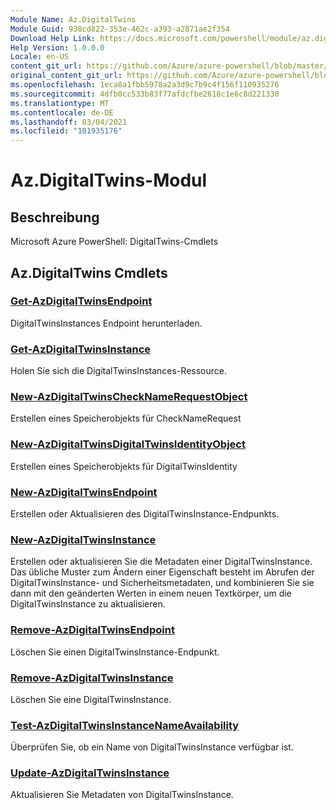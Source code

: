 ```yaml
---
Module Name: Az.DigitalTwins
Module Guid: 938cd822-353e-462c-a393-a2871ae2f354
Download Help Link: https://docs.microsoft.com/powershell/module/az.digitaltwins
Help Version: 1.0.0.0
Locale: en-US
content_git_url: https://github.com/Azure/azure-powershell/blob/master/src/DigitalTwins/help/Az.DigitalTwins.md
original_content_git_url: https://github.com/Azure/azure-powershell/blob/master/src/DigitalTwins/help/Az.DigitalTwins.md
ms.openlocfilehash: 1eca8a1fbb5978a2a3d9c7b9c4f156f110935276
ms.sourcegitcommit: 4dfb0cc533b83f77afdcfbe2618c1e6c8d221330
ms.translationtype: MT
ms.contentlocale: de-DE
ms.lasthandoff: 03/04/2021
ms.locfileid: "101935176"
---
```

# Az.DigitalTwins-Modul
## Beschreibung
Microsoft Azure PowerShell: DigitalTwins-Cmdlets

## Az.DigitalTwins Cmdlets
### [Get-AzDigitalTwinsEndpoint](Get-AzDigitalTwinsEndpoint.md)
DigitalTwinsInstances Endpoint herunterladen.

### [Get-AzDigitalTwinsInstance](Get-AzDigitalTwinsInstance.md)
Holen Sie sich die DigitalTwinsInstances-Ressource.

### [New-AzDigitalTwinsCheckNameRequestObject](New-AzDigitalTwinsCheckNameRequestObject.md)
Erstellen eines Speicherobjekts für CheckNameRequest

### [New-AzDigitalTwinsDigitalTwinsIdentityObject](New-AzDigitalTwinsDigitalTwinsIdentityObject.md)
Erstellen eines Speicherobjekts für DigitalTwinsIdentity

### [New-AzDigitalTwinsEndpoint](New-AzDigitalTwinsEndpoint.md)
Erstellen oder Aktualisieren des DigitalTwinsInstance-Endpunkts.

### [New-AzDigitalTwinsInstance](New-AzDigitalTwinsInstance.md)
Erstellen oder aktualisieren Sie die Metadaten einer DigitalTwinsInstance.
Das übliche Muster zum Ändern einer Eigenschaft besteht im Abrufen der DigitalTwinsInstance- und Sicherheitsmetadaten, und kombinieren Sie sie dann mit den geänderten Werten in einem neuen Textkörper, um die DigitalTwinsInstance zu aktualisieren.

### [Remove-AzDigitalTwinsEndpoint](Remove-AzDigitalTwinsEndpoint.md)
Löschen Sie einen DigitalTwinsInstance-Endpunkt.

### [Remove-AzDigitalTwinsInstance](Remove-AzDigitalTwinsInstance.md)
Löschen Sie eine DigitalTwinsInstance.

### [Test-AzDigitalTwinsInstanceNameAvailability](Test-AzDigitalTwinsInstanceNameAvailability.md)
Überprüfen Sie, ob ein Name von DigitalTwinsInstance verfügbar ist.

### [Update-AzDigitalTwinsInstance](Update-AzDigitalTwinsInstance.md)
Aktualisieren Sie Metadaten von DigitalTwinsInstance.

